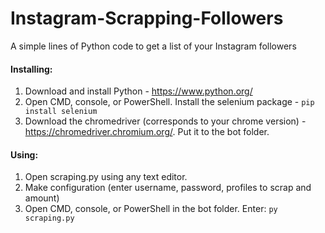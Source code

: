 # Instagram-Scrapping-Followers
A simple lines of Python code to get a list of your Instagram followers

#### Installing:
1. Download and install Python - https://www.python.org/
2. Open CMD, console, or PowerShell. Install the selenium package - ```pip install selenium```
3. Download the chromedriver (corresponds to your chrome version) - https://chromedriver.chromium.org/. Put it to the bot folder.

#### Using:
1. Open scraping.py using any text editor.
2. Make configuration (enter username, password, profiles to scrap and amount)
3. Open CMD, console, or PowerShell in the bot folder. Enter: ```py scraping.py```
